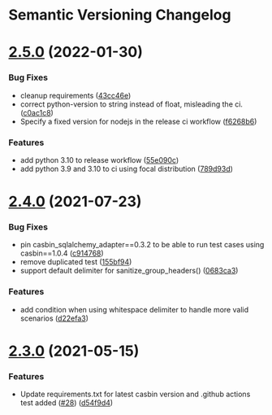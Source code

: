 # Semantic Versioning Changelog

# [2.5.0](https://github.com/pycasbin/flask-authz/compare/v2.4.0...v2.5.0) (2022-01-30)


### Bug Fixes

* cleanup requirements ([43cc46e](https://github.com/pycasbin/flask-authz/commit/43cc46ec96dca7efd48d47dd35b4e3cc01412475))
* correct python-version to string instead of float, misleading the ci. ([c0ac1c8](https://github.com/pycasbin/flask-authz/commit/c0ac1c8ee1b16d3acf26a1768294780c619b602b))
* Specify a fixed version for nodejs in the release ci workflow ([f6268b6](https://github.com/pycasbin/flask-authz/commit/f6268b6fa932658d48b769ffd619f1ac3d252005))


### Features

* add python 3.10 to release workflow ([55e090c](https://github.com/pycasbin/flask-authz/commit/55e090c90acbecc0329a795007b2ee2193a21a92))
* add python 3.9 and 3.10 to ci using focal distribution ([789d93d](https://github.com/pycasbin/flask-authz/commit/789d93d906c4d84ad404a142cb0a0528e6538bc2))

# [2.4.0](https://github.com/pycasbin/flask-authz/compare/v2.3.0...v2.4.0) (2021-07-23)


### Bug Fixes

* pin casbin_sqlalchemy_adapter==0.3.2 to be able to run test cases using casbin==1.0.4 ([c914768](https://github.com/pycasbin/flask-authz/commit/c91476810cee8f12d2423adcbfdf0eafa9539347))
* remove duplicated test ([155bf94](https://github.com/pycasbin/flask-authz/commit/155bf9464769afe80979b1534dd270c28892ee70))
* support default delimiter for sanitize_group_headers() ([0683ca3](https://github.com/pycasbin/flask-authz/commit/0683ca395babd033a6dcc5d540e6398e8b156f4e))


### Features

* add condition when using whitespace delimiter to handle more valid scenarios ([d22efa3](https://github.com/pycasbin/flask-authz/commit/d22efa3bcc5f8738d8690fb241eb1deff9599bdb))

# [2.3.0](https://github.com/pycasbin/flask-authz/compare/v2.2.0...v2.3.0) (2021-05-15)


### Features

* Update requirements.txt for latest casbin version and .github actions test added ([#28](https://github.com/pycasbin/flask-authz/issues/28)) ([d54f9d4](https://github.com/pycasbin/flask-authz/commit/d54f9d4318438ad18e20c1ab60a6b51f8c93ced7))
